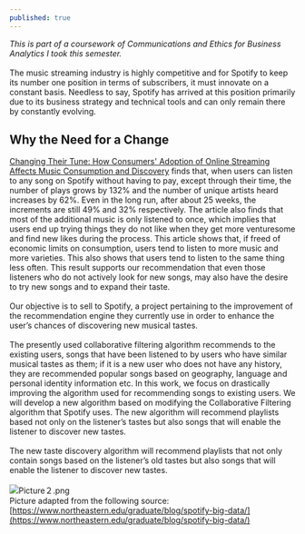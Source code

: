 ```yaml
---
published: true
---
```

_This is part of a coursework of Communications and Ethics for Business Analytics I took this semester._<br><br>
The music streaming industry is highly competitive and for Spotify to keep its number one position in terms of subscribers, it must innovate on a constant basis. Needless to say, Spotify has arrived at this position primarily due to its business strategy and technical tools and can only remain there by constantly evolving.<br>
## Why the Need for a Change<br>
[Changing Their Tune: How Consumers' Adoption of Online Streaming Affects Music Consumption and Discovery](https://pubsonline.informs.org/doi/10.1287/mksc.2017.1051) finds that, when users can listen to any song on Spotify without having to pay, except through their time, the number of plays grows by 132% and the number of unique artists heard increases by 62%. Even in the long run, after about 25 weeks, the increments are still 49% and 32% respectively. The article also finds that most of the additional music is only listened to once, which implies that users end up trying things they do not like when they get more venturesome and find new likes during the process. This article shows that, if freed of economic limits on consumption, users tend to listen to more music and more varieties. This also shows that users tend to listen to the same thing less often. This result supports our recommendation that even those listeners who do not actively look for new songs, may also have the desire to try new songs and to expand their taste.<br><br>
Our objective is to sell to Spotify, a project pertaining to the improvement of the recommendation engine they currently use in order to enhance the user’s chances of discovering new musical tastes. <br><br>
The presently used collaborative filtering algorithm recommends to the existing users, songs that have been listened to by users who have similar musical tastes as them; if it is a new user who does not have any history, they are recommended popular songs based on geography, language and personal identity information etc. In this work, we focus on drastically improving the algorithm used for recommending songs to existing users. We will develop a new algorithm based on modifying the Collaborative Filtering algorithm that Spotify uses. The new algorithm will recommend playlists based not only on the listener’s tastes but also songs that will enable the listener to discover new tastes.<br><br>
The new taste discovery algorithm will recommend playlists that not only contain songs based on the listener’s old tastes but also songs that will enable the listener to discover new tastes.<br><br>
![Picture２.png]({{site.baseurl}}/images/Picture２.png)<br>
Picture adapted from the following source: [https://www.northeastern.edu/graduate/blog/spotify-big-data/](https://www.northeastern.edu/graduate/blog/spotify-big-data/)<br>
